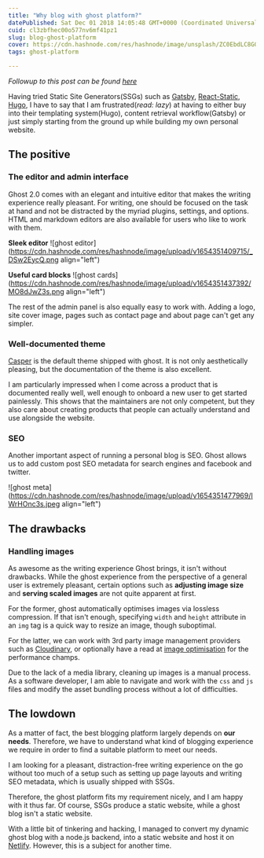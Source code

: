 ```yaml
---
title: "Why blog with ghost platform?"
datePublished: Sat Dec 01 2018 14:05:48 GMT+0000 (Coordinated Universal Time)
cuid: cl3zbfhec00o577nv6mf41pz1
slug: blog-ghost-platform
cover: https://cdn.hashnode.com/res/hashnode/image/unsplash/ZC0EbdLC8G0/upload/v1654351388027/2WLT0OwBQ.jpeg
tags: ghost-platform

---
```


_Followup to this post can be found [here](https://yaphc.com/ghost-blog-static-website)_

Having tried Static Site Generators(SSGs) such as [Gatsby](https://www.gatsbyjs.org/), [React-Static](https://react-static.js.org/), [Hugo](https://gohugo.io/), I have to say that I am frustrated(_read: lazy_) at having to either buy into their templating system(Hugo), content retrieval workflow(Gatsby) or just simply starting from the ground up while building my own personal website.

## The positive

### The editor and admin interface

Ghost 2.0 comes with an elegant and intuitive editor that makes the writing experience really pleasant. For writing, one should be focused on the task at hand and not be distracted by the myriad plugins, settings, and options. HTML and markdown editors are also available for users who like to work with them.

**Sleek editor**
![ghost editor](https://cdn.hashnode.com/res/hashnode/image/upload/v1654351409715/_DSw2EycQ.png align="left")

**Useful card blocks**
![ghost cards](https://cdn.hashnode.com/res/hashnode/image/upload/v1654351437392/MO8dJwZ3s.png align="left")


The rest of the admin panel is also equally easy to work with. Adding a logo, site cover image, pages such as contact page and about page can't get any simpler.

### Well-documented theme

[Casper](https://github.com/TryGhost/Casper) is the default theme shipped with ghost. It is not only aesthetically pleasing, but the documentation of the theme is also excellent.

I am particularly impressed when I come across a product that is documented really well, well enough to onboard a new user to get started painlessly. This shows that the maintainers are not only competent, but they also care about creating products that people can actually understand and use alongside the website.

### SEO

Another important aspect of running a personal blog is SEO. Ghost allows us to add custom post SEO metadata for search engines and facebook and twitter.

![ghost meta](https://cdn.hashnode.com/res/hashnode/image/upload/v1654351477969/IWrHOnc3s.jpeg align="left")

## The drawbacks

### Handling images

As awesome as the writing experience Ghost brings, it isn't without drawbacks. While the ghost experience from the perspective of a general user is extremely pleasant, certain options such as **adjusting image size** and **serving scaled images** are not quite apparent at first.

For the former, ghost automatically optimises images via lossless compression.
If that isn't enough, specifying `width` and `height` attribute in an `img` tag is a quick way to resize an image, though suboptimal.

For the latter, we can work with 3rd party image management providers such as [Cloudinary](https://docs.ghost.org/integrations/cloudinary/), or optionally have a read at [image optimisation](https://developers.google.com/web/fundamentals/performance/optimizing-content-efficiency/automating-image-optimization/) for the performance champs.

Due to the lack of a media library, cleaning up images is a manual process. As a software developer, I am able to navigate and work with the `css` and `js` files and modify the asset bundling process without a lot of difficulties.

## The lowdown

As a matter of fact, the best blogging platform largely depends on **our needs**. Therefore, we have to understand what kind of blogging experience we require in order to find a suitable platform to meet our needs.

I am looking for a pleasant, distraction-free writing experience on the go without too much of a setup such as setting up page layouts and writing SEO metadata, which is usually shipped with SSGs.

Therefore, the ghost platform fits my requirement nicely, and I am happy with it thus far. Of course, SSGs produce a static website, while a ghost blog isn't a static website.

With a little bit of tinkering and hacking, I managed to convert my dynamic ghost blog with a node.js backend, into a static website and host it on [Netlify](https://www.netlify.com/). However, this is a subject for another time.